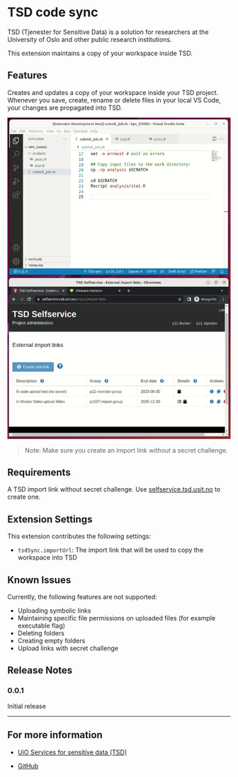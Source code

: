 # TSD code sync

TSD (Tjenester for Sensitive Data) is a solution for researchers at the University of Oslo and other public research institutions.

This extension maintains a copy of your workspace inside TSD.

## Features

Creates and updates a copy of your workspace inside your TSD project. Whenever you save, create, rename or delete files in your local VS Code, your changes are propagated into TSD.

![Enable sync to TSD](images/demo.gif?raw=true)

> Note: Make sure you create an import link _without_ a secret challenge.

## Requirements

A TSD import link without secret challenge. Use [selfservice.tsd.usit.no](https://selfservice.tsd.usit.no/project/import-links) to create one.

## Extension Settings

This extension contributes the following settings:

- `tsdSync.importUrl`: The import link that will be used to copy the workspace into TSD

## Known Issues

Currently, the following features are not supported:

- Uploading symbolic links
- Maintaining specific file permissions on uploaded files (for example executable flag)
- Deleting folders
- Creating empty folders
- Upload links with secret challenge

## Release Notes

### 0.0.1

Initial release

---

## For more information

- [UiO Services for sensitive data (TSD)](https://www.uio.no/english/services/it/research/sensitive-data/)

- [GitHub](https://github.com/unioslo/vscode-tsd-sync)
